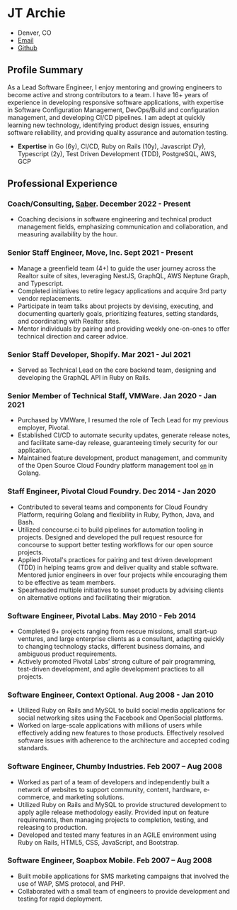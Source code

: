 # JT Archie

- Denver, CO
- [Email](mailto:jtarchie@gmail.com)
- [Github](https://github.com/jtarchie)

## Profile Summary

As a Lead Software Engineer, I enjoy mentoring and growing engineers to become
active and strong contributors to a team. I have 16+ years of experience in
developing responsive software applications, with expertise in Software
Configuration Management, DevOps/Build and configuration management, and
developing CI/CD pipelines. I am adept at quickly learning new technology,
identifying product design issues, ensuring software reliability, and providing
quality assurance and automation testing.

- **Expertise** in Go (6y), CI/CD, Ruby on Rails (10y), Javascript (7y),
  Typescript (2y), Test Driven Development (TDD), PostgreSQL, AWS, GCP

## Professional Experience

### Coach/Consulting, [Saber](https://saber.consulting/). December 2022 - Present

- Coaching decisions in software engineering and technical product management
  fields, emphasizing communication and collaboration, and measuring
  availability by the hour.

### Senior Staff Engineer, Move, Inc. Sept 2021 - Present

- Manage a greenfield team (4+) to guide the user journey across the Realtor
  suite of sites, leveraging NestJS, GraphQL, AWS Neptune Graph, and Typescript.
- Completed initiatives to retire legacy applications and acquire 3rd party
  vendor replacements.
- Participate in team talks about projects by devising, executing, and
  documenting quarterly goals, prioritizing features, setting standards, and
  coordinating with Realtor sites.
- Mentor individuals by pairing and providing weekly one-on-ones to offer
  technical direction and career advice.

### Senior Staff Developer, Shopify. Mar 2021 - Jul 2021

- Served as Technical Lead on the core backend team, designing and developing
  the GraphQL API in Ruby on Rails.

### Senior Member of Technical Staff, VMWare. Jan 2020 - Jan 2021

- Purchased by VMWare, I resumed the role of Tech Lead for my previous employer,
  Pivotal.
- Established CI/CD to automate security updates, generate release notes, and
  facilitate same-day release, guaranteeing timely security for our application.
- Maintained feature development, product management, and community of the Open
  Source Cloud Foundry platform management tool
  [`om`](https://github.com/pivotal-cf/om) in Golang.

### Staff Engineer, Pivotal Cloud Foundry. Dec 2014 - Jan 2020

- Contributed to several teams and components for Cloud Foundry Platform,
  requiring Golang and flexibility in Ruby, Python, Java, and Bash.
- Utilized concourse.ci to build pipelines for automation tooling in projects.
  Designed and developed the pull request resource for concourse to support
  better testing workflows for our open source projects.
- Applied Pivotal's practices for pairing and test driven development (TDD) in
  helping teams grow and deliver quality and stable software. Mentored junior
  engineers in over four projects while encouraging them to be effective as team
  members.
- Spearheaded multiple initiatives to sunset products by advising clients on
  alternative options and facilitating their migration.

### Software Engineer, Pivotal Labs. May 2010 - Feb 2014

- Completed 9+ projects ranging from rescue missions, small start-up ventures,
  and large enterprise clients as a consultant, adapting quickly to changing
  technology stacks, different business domains, and ambiguous product
  requirements.
- Actively promoted Pivotal Labs’ strong culture of pair programming,
  test-driven development, and agile development practices to all projects.

### Software Engineer, Context Optional. Aug 2008 - Jan 2010

- Utilized Ruby on Rails and MySQL to build social media applications for social
  networking sites using the Facebook and OpenSocial platforms.
- Worked on large-scale applications with millions of users while effectively
  adding new features to those products. Effectively resolved software issues
  with adherence to the architecture and accepted coding standards.

### Software Engineer, Chumby Industries. Feb 2007 – Aug 2008

- Worked as part of a team of developers and independently built a network of
  websites to support community, content, hardware, e-commerce, and marketing
  solutions.
- Utilized Ruby on Rails and MySQL to provide structured development to apply
  agile release methodology easily. Provided input on feature requirements, then
  managing projects to completion, testing, and releasing to production.
- Developed and tested many features in an AGILE environment using Ruby on
  Rails, HTML5, CSS, JavaScript, and Bootstrap.

### Software Engineer, Soapbox Mobile. Feb 2007 – Aug 2008

- Built mobile applications for SMS marketing campaigns that involved the use of
  WAP, SMS protocol, and PHP.
- Collaborated with a small team of engineers to provide development and testing
  for rapid deployment.

